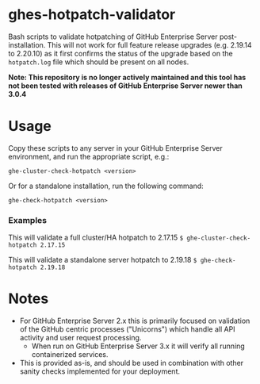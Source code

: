 # ghes-hotpatch-validator
Bash scripts to validate hotpatching of GitHub Enterprise Server post-installation. This will not work for full feature release upgrades (e.g. 2.19.14 to 2.20.10) as it first confirms the status of the upgrade based on the `hotpatch.log` file which should be present on all nodes.

**Note: This repository is no longer actively maintained and this tool has not been tested with releases of GitHub Enterprise Server newer than 3.0.4**

# Usage

Copy these scripts to any server in your GitHub Enterprise Server environment, and run the appropriate script, e.g.:

`ghe-cluster-check-hotpatch <version>`

Or for a standalone installation, run the following command:

`ghe-check-hotpatch <version>`

### Examples

   This will validate a full cluster/HA hotpatch to 2.17.15
     `$ ghe-cluster-check-hotpatch 2.17.15`

   This will validate a standalone server hotpatch to 2.19.18
     `$ ghe-check-hotpatch 2.19.18`

# Notes

- For GitHub Enterprise Server 2.x this is primarily focused on validation of the GitHub centric processes ("Unicorns") which handle all API activity and user request processing.
  - When run on GitHub Enterprise Server 3.x it will verify all running containerized services.
- This is provided as-is, and should be used in combination with other sanity checks implemented for your deployment.

